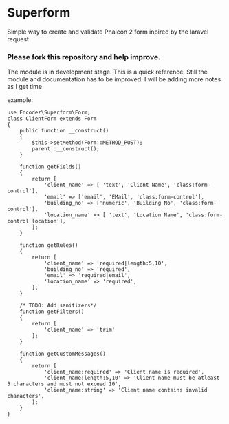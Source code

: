 # Superform
Simple way to create and validate Phalcon 2 form inpired by the laravel request

### Please fork this repository and help improve.

The module is in development stage. This is a quick reference. Still the module and documentation has to be improved. I will be adding more notes as I get time

example:

```
use Encodez\Superform\Form;
class ClientForm extends Form
{
    public function __construct()
    {
        $this->setMethod(Form::METHOD_POST);
        parent::__construct();
    }

    function getFields()
    {
        return [
            'client_name' => [ 'text', 'Client Name', 'class:form-control'],
            'email' => ['email', 'EMail', 'class:form-control'],
            'building_no' => ['numeric', 'Building No', 'class:form-control'],
            'location_name' => [ 'text', 'Location Name', 'class:form-control location'],
        ];
    }

    function getRules()
    {
        return [
            'client_name' => 'required|length:5,10',
            'building_no' => 'required',
            'email' => 'required|email',
            'location_name' => 'required',
        ];
    }

    /* TODO: Add sanitizers*/
    function getFilters()
    {
        return [
            'client_name' => 'trim'
        ];
    }

    function getCustomMessages()
    {
        return [
            'client_name:required' => 'Client name is required',
            'client_name:length:5,10' => 'Client name must be atleast 5 characters and must not exceed 10',
            'client_name:string' => 'Client name contains invalid characters',
        ];
    }
}
```
